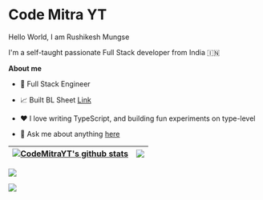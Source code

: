 # Code Mitra YT

Hello World, I am Rushikesh Mungse
<br />

I'm a self-taught passionate Full Stack developer from India 🇮🇳


**About me**

- 💼 Full Stack Engineer

- 📈 Built BL Sheet [Link](https://blsheet.codemitrayt.com/)

- ❤️ I love writing TypeScript, and building fun experiments on type-level

- 💬 Ask me about anything [here](https://github.com/codemitrayt/codemitrayt/issues)


| <a href="https://github.com/codemitrayt/github-readme-stats"><img align="center" src="https://github-readme-stats.vercel.app/api?username=codemitrayt&show_icons=true&include_all_commits=true&theme=buefy&hide_border=true" alt="CodeMitraYT's github stats" /></a> | <a href="https://github.com/codemitrayt/github-readme-stats"><img align="center" src="https://github-readme-stats.vercel.app/api/top-langs/?username=codemitrayt&layout=compact&theme=buefy&hide_border=true" /></a> |
| ------------- | ------------- |


![](https://github-profile-summary-cards.vercel.app/api/cards/profile-details?username=codemitrayt&theme=github_dark)

![](https://github-profile-summary-cards.vercel.app/api/cards/productive-time?username=codemitrayt&theme=github_dark)

